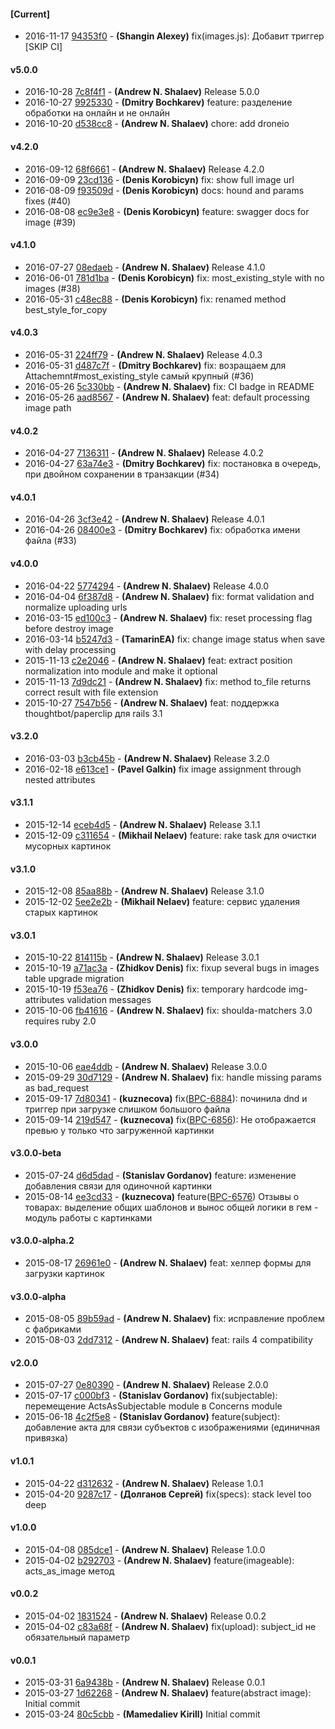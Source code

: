 
#### [Current]
 * 2016-11-17 [94353f0](../../commit/94353f0) - __(Shangin Alexey)__ fix(images.js): Добавит триггер [SKIP CI]

#### v5.0.0
 * 2016-10-28 [7c8f4f1](../../commit/7c8f4f1) - __(Andrew N. Shalaev)__ Release 5.0.0
 * 2016-10-27 [9925330](../../commit/9925330) - __(Dmitry Bochkarev)__ feature: разделение обработки на онлайн и не онлайн
 * 2016-10-20 [d538cc8](../../commit/d538cc8) - __(Andrew N. Shalaev)__ chore: add droneio

#### v4.2.0
 * 2016-09-12 [68f6661](../../commit/68f6661) - __(Andrew N. Shalaev)__ Release 4.2.0
 * 2016-09-09 [23cd136](../../commit/23cd136) - __(Denis Korobicyn)__ fix: show full image url
 * 2016-08-09 [f93509d](../../commit/f93509d) - __(Denis Korobicyn)__ docs: hound and params fixes (#40)
 * 2016-08-08 [ec9e3e8](../../commit/ec9e3e8) - __(Denis Korobicyn)__ feature: swagger docs for image (#39)

#### v4.1.0
 * 2016-07-27 [08edaeb](../../commit/08edaeb) - __(Andrew N. Shalaev)__ Release 4.1.0
 * 2016-06-01 [781d1ba](../../commit/781d1ba) - __(Denis Korobicyn)__ fix: most_existing_style with no images (#38)
 * 2016-05-31 [c48ec88](../../commit/c48ec88) - __(Denis Korobicyn)__ fix: renamed method best_style_for_copy

#### v4.0.3
 * 2016-05-31 [224ff79](../../commit/224ff79) - __(Andrew N. Shalaev)__ Release 4.0.3
 * 2016-05-31 [d487c7f](../../commit/d487c7f) - __(Dmitry Bochkarev)__ fix: возращаем для Attachemnt#most_existing_style самый крупный (#36)
 * 2016-05-26 [5c330bb](../../commit/5c330bb) - __(Andrew N. Shalaev)__ fix: CI badge in README
 * 2016-05-26 [aad8567](../../commit/aad8567) - __(Andrew N. Shalaev)__ feat: default processing image path

#### v4.0.2
 * 2016-04-27 [7136311](../../commit/7136311) - __(Andrew N. Shalaev)__ Release 4.0.2
 * 2016-04-27 [63a74e3](../../commit/63a74e3) - __(Dmitry Bochkarev)__ fix: постановка в очередь, при двойном сохранении в транзакции (#34)

#### v4.0.1
 * 2016-04-26 [3cf3e42](../../commit/3cf3e42) - __(Andrew N. Shalaev)__ Release 4.0.1
 * 2016-04-26 [08400e3](../../commit/08400e3) - __(Dmitry Bochkarev)__ fix: обработка имени файла (#33)

#### v4.0.0
 * 2016-04-22 [5774294](../../commit/5774294) - __(Andrew N. Shalaev)__ Release 4.0.0
 * 2016-04-04 [6f387d8](../../commit/6f387d8) - __(Andrew N. Shalaev)__ fix: format validation and normalize uploading urls
 * 2016-03-15 [ed100c3](../../commit/ed100c3) - __(Andrew N. Shalaev)__ fix: reset processing flag before destroy image
 * 2016-03-14 [b5247d3](../../commit/b5247d3) - __(TamarinEA)__ fix: change image status when save with delay processing
 * 2015-11-13 [c2e2046](../../commit/c2e2046) - __(Andrew N. Shalaev)__ feat: extract position normalization into module and make it optional
 * 2015-11-13 [7d9dc21](../../commit/7d9dc21) - __(Andrew N. Shalaev)__ fix: method to_file returns correct result with file extension
 * 2015-10-27 [7547b56](../../commit/7547b56) - __(Andrew N. Shalaev)__ feat: поддержка thoughtbot/paperclip для rails 3.1

#### v3.2.0
 * 2016-03-03 [b3cb45b](../../commit/b3cb45b) - __(Andrew N. Shalaev)__ Release 3.2.0
 * 2016-02-18 [e613ce1](../../commit/e613ce1) - __(Pavel Galkin)__ fix image assignment through nested attributes

#### v3.1.1
 * 2015-12-14 [eceb4d5](../../commit/eceb4d5) - __(Andrew N. Shalaev)__ Release 3.1.1
 * 2015-12-09 [c311654](../../commit/c311654) - __(Mikhail Nelaev)__ feature: rake task для очистки мусорных картинок

#### v3.1.0
 * 2015-12-08 [85aa88b](../../commit/85aa88b) - __(Andrew N. Shalaev)__ Release 3.1.0
 * 2015-12-02 [5ee2e2b](../../commit/5ee2e2b) - __(Mikhail Nelaev)__ feature: сервис удаления старых картинок

#### v3.0.1
 * 2015-10-22 [814115b](../../commit/814115b) - __(Andrew N. Shalaev)__ Release 3.0.1
 * 2015-10-19 [a71ac3a](../../commit/a71ac3a) - __(Zhidkov Denis)__ fix: fixup several bugs in images table upgrade migration
 * 2015-10-19 [f53ea76](../../commit/f53ea76) - __(Zhidkov Denis)__ fix: temporary hardcode img-attributes validation messages
 * 2015-10-06 [fb41616](../../commit/fb41616) - __(Andrew N. Shalaev)__ fix: shoulda-matchers 3.0 requires ruby 2.0

#### v3.0.0
 * 2015-10-06 [eae4ddb](../../commit/eae4ddb) - __(Andrew N. Shalaev)__ Release 3.0.0
 * 2015-09-29 [30d7129](../../commit/30d7129) - __(Andrew N. Shalaev)__ fix: handle missing params as bad_request
 * 2015-09-17 [7d80341](../../commit/7d80341) - __(kuznecova)__ fix([BPC-6884](../../issues/PC-6884)): починила dnd и триггер при загрузке слишком большого файла
 * 2015-09-14 [219d547](../../commit/219d547) - __(kuznecova)__ fix([BPC-6856](../../issues/PC-6856)): Не отображается превью у только что загруженной картинки

#### v3.0.0-beta
 * 2015-07-24 [d6d5dad](../../commit/d6d5dad) - __(Stanislav Gordanov)__ feature: изменение добавления связи для одиночной картинки
 * 2015-08-14 [ee3cd33](../../commit/ee3cd33) - __(kuznecova)__ feature([BPC-6576](../../issues/PC-6576)) Отзывы о товарах: выделение общих шаблонов и вынос общей логики в гем - модуль работы с картинками

#### v3.0.0-alpha.2
 * 2015-08-17 [26961e0](../../commit/26961e0) - __(Andrew N. Shalaev)__ feat: хелпер формы для загрузки картинок

#### v3.0.0-alpha
 * 2015-08-05 [89b59ad](../../commit/89b59ad) - __(Andrew N. Shalaev)__ fix: исправление проблем с фабриками
 * 2015-08-03 [2dd7312](../../commit/2dd7312) - __(Andrew N. Shalaev)__ feat: rails 4 compatibility

#### v2.0.0
 * 2015-07-27 [0e80390](../../commit/0e80390) - __(Andrew N. Shalaev)__ Release 2.0.0
 * 2015-07-17 [c000bf3](../../commit/c000bf3) - __(Stanislav Gordanov)__ fix(subjectable): перемещение ActsAsSubjectable module в Concerns module
 * 2015-06-18 [4c2f5e8](../../commit/4c2f5e8) - __(Stanislav Gordanov)__ feature(subject): добавление акта для cвязи субъектов с изображениями (единичная привязка)

#### v1.0.1
 * 2015-04-22 [d312632](../../commit/d312632) - __(Andrew N. Shalaev)__ Release 1.0.1
 * 2015-04-20 [9287c17](../../commit/9287c17) - __(Долганов Сергей)__ fix(specs): stack level too deep

#### v1.0.0
 * 2015-04-08 [085dce1](../../commit/085dce1) - __(Andrew N. Shalaev)__ Release 1.0.0
 * 2015-04-02 [b292703](../../commit/b292703) - __(Andrew N. Shalaev)__ feature(imageable): acts_as_image метод

#### v0.0.2
 * 2015-04-02 [1831524](../../commit/1831524) - __(Andrew N. Shalaev)__ Release 0.0.2
 * 2015-04-02 [c83a68f](../../commit/c83a68f) - __(Andrew N. Shalaev)__ fix(upload): subject_id не обязательный параметр

#### v0.0.1
 * 2015-03-31 [6a9438b](../../commit/6a9438b) - __(Andrew N. Shalaev)__ Release 0.0.1
 * 2015-03-27 [1d62268](../../commit/1d62268) - __(Andrew N. Shalaev)__ feature(abstract image): Initial commit
 * 2015-03-24 [80c5cbb](../../commit/80c5cbb) - __(Mamedaliev Kirill)__ Initial commit
